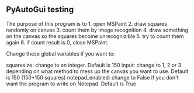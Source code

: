 ## PyAutoGui testing

The purpose of this program is to 1. open MSPaint 2. draw squares randomly on canvas 3. count them by image recognition 4. draw something on the canvas so the squares become unrecognizible 5. try to count them again 6. if count result is 0, close MSPaint. 

Change these global variables if you want to:

squaresize: change to an integer. Default is 150
input: change to 1, 2 or 3 depending on what method to mess up the canvas you want to use. Default is 150 (150*150 squares)
notepad_enabled: change to False if you don't want the program to write on Notepad. Default is True